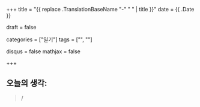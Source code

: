 +++
title =  "{{ replace .TranslationBaseName "-" " " | title }}"
date =  {{ .Date }}

draft = false

categories = ["일기"]
tags = ["", ""]

disqus = false
mathjax = false

+++

<!--more-->

## 오늘의 생각:

> /
